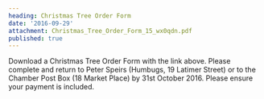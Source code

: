 ```yaml
---
heading: Christmas Tree Order Form
date: '2016-09-29'
attachment: Christmas_Tree_Order_Form_15_wx0qdn.pdf
published: true
---
```

Download a Christmas Tree Order Form with the link above. Please complete and return to Peter Speirs (Humbugs, 19 Latimer Street) or to the Chamber Post Box (18 Market Place) by 31st October 2016. Please ensure your payment is included.
